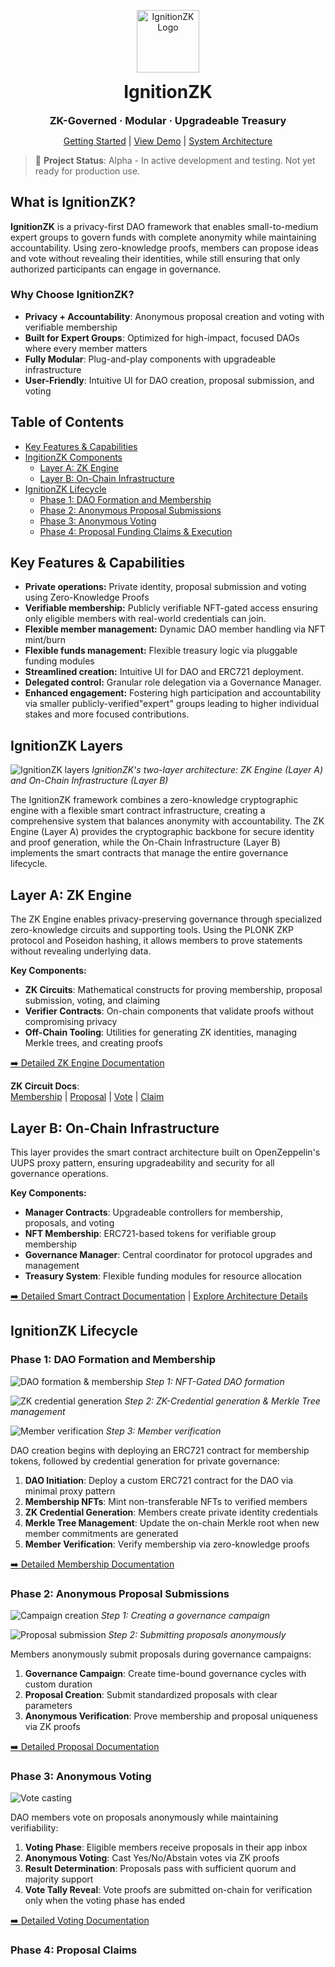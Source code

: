
<p align="center">
  <img src="frontend/src/assets/logo-transparent-bg.png" alt="IgnitionZK Logo" width="100" />
  <h1 align="center" style="margin-top: 0.3rem;">IgnitionZK</h1>
  <h3 align="center" style="margin: 0;">ZK-Governed · Modular · Upgradeable Treasury</h3>
</p>

<p align="center">
  <a href="#quick-start">Getting Started</a> |
  <a href="#">View Demo</a> |
  <a href="./docs/architecture.md">System Architecture</a>
</p>

> 🚧 **Project Status**: Alpha - In active development and testing. Not yet ready for production use.

## What is IgnitionZK?

**IgnitionZK** is a privacy-first DAO framework that enables small-to-medium expert groups to govern funds with complete anonymity while maintaining accountability. Using zero-knowledge proofs, members can propose ideas and vote without revealing their identities, while still ensuring that only authorized participants can engage in governance.

### Why Choose IgnitionZK?

- **Privacy + Accountability**: Anonymous proposal creation and voting with verifiable membership
- **Built for Expert Groups**: Optimized for high-impact, focused DAOs where every member matters
- **Fully Modular**: Plug-and-play components with upgradeable infrastructure
- **User-Friendly**: Intuitive UI for DAO creation, proposal submission, and voting

## Table of Contents

* [Key Features & Capabilities](#key-features--capabilities)
* [IngitionZK Components](#ignitionzk-components)
    * [Layer A: ZK Engine](#layer-a-zk-engine)
    * [Layer B: On-Chain Infrastructure](#layer-b-on-chain-infrastructure)
* [IgnitionZK Lifecycle](#ignitionzk-lifecycle)
    * [Phase 1: DAO Formation and Membership](#phase-1-dao-formation-and-membership)
    * [Phase 2: Anonymous Proposal Submissions](#phase-2-anonymous-proposal-submissions)
    * [Phase 3: Anonymous Voting](#phase-3-anonymous-voting)
    * [Phase 4: Proposal Funding Claims & Execution](#phase-4-proposal-funding-claims)

## Key Features & Capabilities

* **Private operations:** Private identity, proposal submission and voting using Zero-Knowledge Proofs
* **Verifiable membership:** Publicly verifiable NFT-gated access ensuring only eligible members with real-world credentials can join.
* **Flexible member management:** Dynamic DAO member handling via NFT mint/burn
* **Flexible funds management:** Flexible treasury logic via pluggable funding modules
* **Streamlined creation:** Intuitive UI for DAO and ERC721 deployment.
* **Delegated control:** Granular role delegation via a Governance Manager.
* **Enhanced engagement:** Fostering high participation and accountability via smaller publicly-verified"expert" groups leading to higher individual stakes and more focused contributions.

## IgnitionZK Layers

![IgnitionZK layers](frontend/src/assets/ignitionzk-layers.png)
*IgnitionZK's two-layer architecture: ZK Engine (Layer A) and On-Chain Infrastructure (Layer B)*

The IgnitionZK framework combines a zero-knowledge cryptographic engine with a flexible smart contract infrastructure, creating a comprehensive system that balances anonymity with accountability. The ZK Engine (Layer A) provides the cryptographic backbone for secure identity and proof generation, while the On-Chain Infrastructure (Layer B) implements the smart contracts that manage the entire governance lifecycle.

## Layer A: ZK Engine

The ZK Engine enables privacy-preserving governance through specialized zero-knowledge circuits and supporting tools. Using the PLONK ZKP protocol and Poseidon hashing, it allows members to prove statements without revealing underlying data.

**Key Components:**
* **ZK Circuits**: Mathematical constructs for proving membership, proposal submission, voting, and claiming
* **Verifier Contracts**: On-chain components that validate proofs without compromising privacy
* **Off-Chain Tooling**: Utilities for generating ZK identities, managing Merkle trees, and creating proofs

[➡️ Detailed ZK Engine Documentation](./docs/layerA-zk-engine.md) 

**ZK Circuit Docs**:  
[Membership](./zk/circuits/membership/docs-membership_circuit.md) |
[Proposal](./zk/circuits/proposal/docs-proposal_circuit.md) |
[Vote](./zk/circuits/vote/docs-vote_circuit.md) |
[Claim](./zk/circuits/proposal-claim/docs-proposal_claim_circuit.md)

## Layer B: On-Chain Infrastructure 

This layer provides the smart contract architecture built on OpenZeppelin's UUPS proxy pattern, ensuring upgradeability and security for all governance operations.

**Key Components:**
* **Manager Contracts**: Upgradeable controllers for membership, proposals, and voting
* **NFT Membership**: ERC721-based tokens for verifiable group membership
* **Governance Manager**: Central coordinator for protocol upgrades and management
* **Treasury System**: Flexible funding modules for resource allocation

[➡️ Detailed Smart Contract Documentation](./docs/layerB-smart-contracts.md) | [Explore Architecture Details](./docs/architecture.md)

## IgnitionZK Lifecycle

### Phase 1: DAO Formation and Membership

![DAO formation & membership](frontend/src/assets/dao-creation.png)
*Step 1: NFT-Gated DAO formation*

![ZK credential generation](frontend/src/assets/zk-credentials.png)
*Step 2: ZK-Credential generation & Merkle Tree management*

![Member verification](frontend/src/assets/member-verification.png)
*Step 3: Member verification*

DAO creation begins with deploying an ERC721 contract for membership tokens, followed by credential generation for private governance:

1. **DAO Initiation**: Deploy a custom ERC721 contract for the DAO via minimal proxy pattern
2. **Membership NFTs**: Mint non-transferable NFTs to verified members
3. **ZK Credential Generation**: Members create private identity credentials
4. **Merkle Tree Management**: Update the on-chain Merkle root when new member commitments are generated
5. **Member Verification**: Verify membership via zero-knowledge proofs

[➡️ Detailed Membership Documentation](./docs/lifecycle-phase1-membership.md)

### Phase 2: Anonymous Proposal Submissions


![Campaign creation](frontend/src/assets/campaign_illustration.png)
*Step 1: Creating a governance campaign*


![Proposal submission](frontend/src/assets/proposal_submission.png)
*Step 2: Submitting proposals anonymously*

Members anonymously submit proposals during governance campaigns:

1. **Governance Campaign**: Create time-bound governance cycles with custom duration
2. **Proposal Creation**: Submit standardized proposals with clear parameters
3. **Anonymous Verification**: Prove membership and proposal uniqueness via ZK proofs


[➡️ Detailed Proposal Documentation](./docs/lifecycle-phase2-proposals.md)

### Phase 3: Anonymous Voting

![Vote casting](frontend/src/assets/vote_casting.png)

DAO members vote on proposals anonymously while maintaining verifiability:

1. **Voting Phase**: Eligible members receive proposals in their app inbox
2. **Anonymous Voting**: Cast Yes/No/Abstain votes via ZK proofs
3. **Result Determination**: Proposals pass with sufficient quorum and majority support
4. **Vote Tally Reveal**: Vote proofs are submitted on-chain for verification only when the voting phase has ended

[➡️ Detailed Voting Documentation](./docs/lifecycle-phase3-voting.md)



### **Phase 4:** Proposal Claims








